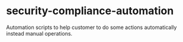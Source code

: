 # security-compliance-automation
Automation scripts to help customer to do some actions automatically instead manual operations.
